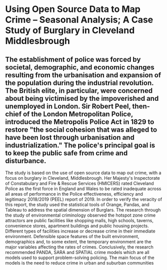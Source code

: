 # Using Open Source Data to Map Crime – Seasonal Analysis; A Case Study of Burglary in Cleveland Middlesbrough
## The establishment of police was forced by societal, demographic, and economic changes resulting from the urbanisation and expansion of the population during the industrial revolution. The British elite, in particular, were concerned about being victimised by the impoverished and unemployed in London. Sir Robert Peel, then-chief of the London Metropolitan Police, introduced the Metropolis Police Act in 1829 to restore "the social cohesion that was alleged to have been lost through urbanisation and industrialization." The police's principal goal is to keep the public safe from crime and disturbance.
The study is based on the use of open source data to map out crime, with a focus on burglary in Cleveland, Middlesbrough. Her Majesty's Inspectorate of Constabulary and Fire & Rescue Services (HMICERS) rated Cleveland Police as the first force in England and Wales to be rated inadequate across all areas of performance in the Police effectiveness, efficiency and legitimacy 2018/2019 (PEEL) report of 2019. In order to verify the veracity of this report, the study used the statistical tools of Orange, Pandas, and Tableau to address the spatial dimension of Burglars.
  The research through the study of environmental criminology observed the hotspot zone crime attractors are public facilities like shopping malls, high schools, taverns, convenience stores, apartment buildings and public housing projects. Different types of facilities increase or decrease crime in their immediate environment. Defensible space features of the built environment, demographics and, to some extent, the temporary environment are the major variables affecting the rates of crimes.
  Conclusively, the research recommended PANDA, SARA and SPATIAL crime models which are all models used to support problem-solving policing. The main focus of the models is the need to reduce crime in urban and suburban communities
